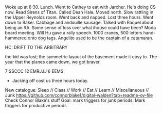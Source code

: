 Woke up at 8:30. Lunch. Went to Cathey to eat with Jarcher. He's doing CS now. Read Sirens of Titan. Called Dean Hale. Moved north. Slow rattling in the Upper Reynolds room. Went back and napped. Lost three hours. Went down to Baker. Cabbage and andouille sausage. Talked with Raquel about being an RA. Some sense of loss over what ihouse could have been? Moda board meeting. Will Hu gave a rally speech. 1000 cranes, 500 letters hand-hammered onto dog tags. Angelito used to be the captain of a catamaran.

HC: DRIFT TO THE ARBITRARY

the kid was lost; the symmetric layout of the basement made it easy to.
The year that the planes came down, we got braver.

7 SSCCC 12 EMRJJJ 6 EEMS
- Jacking off cost us three hours today. 

New catalogue:
Sleep // Class // Work // Eat // Learn // Miscellaneous // Junk
https://github.com/connorblake1/digital-walden?tab=readme-ov-file
Check Connor Blake's stuff
Goal: mark triggers for junk periods. 
Mark triggers for productive periods
